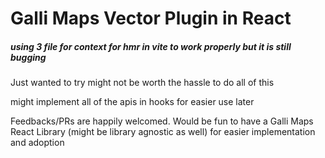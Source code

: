 # Galli Maps Vector Plugin in React

##### using 3 file for context for hmr in vite to work properly but it is still bugging

Just wanted to try might not be worth the hassle to do all of this

might implement all of the apis in hooks for easier use later

Feedbacks/PRs are happily welcomed.
Would be fun to have a Galli Maps React Library (might be library agnostic as well) for easier implementation and adoption
